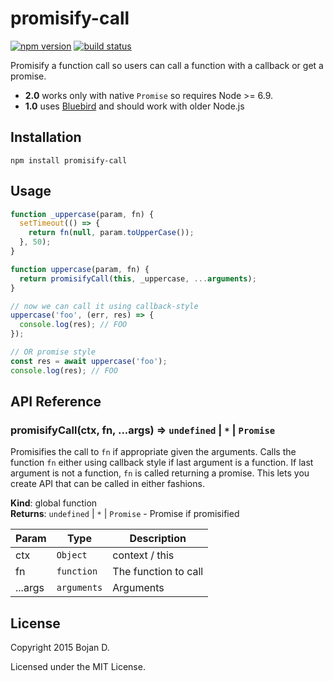 # promisify-call

[![npm version](https://img.shields.io/npm/v/promisify-call.svg?style=flat-square)](https://www.npmjs.com/package/promisify-call)
[![build status](https://img.shields.io/travis/bojand/promisify-call/master.svg?style=flat-square)](https://travis-ci.org/bojand/promisify-call)

Promisify a function call so users can call a function with a callback or get a promise.
* **2.0** works only with native `Promise` so requires Node >= 6.9.
* **1.0** uses [Bluebird](www.bluebirdjs.com) and should work with older Node.js

## Installation

`npm install promisify-call`

## Usage

```js
function _uppercase(param, fn) {
  setTimeout(() => {
    return fn(null, param.toUpperCase());
  }, 50);
}

function uppercase(param, fn) {
  return promisifyCall(this, _uppercase, ...arguments);
}

// now we can call it using callback-style
uppercase('foo', (err, res) => {
  console.log(res); // FOO
});

// OR promise style
const res = await uppercase('foo');
console.log(res); // FOO
```

## API Reference

<a name="promisifyCall"></a>

### promisifyCall(ctx, fn, ...args) ⇒ <code>undefined</code> &#124; <code>\*</code> &#124; <code>Promise</code>
Promisifies the call to <code>fn</code> if appropriate given the arguments.
Calls the function <code>fn</code> either using callback style if last argument is a function.
If last argument is not a function, <code>fn</code> is called returning a promise.
This lets you create API that can be called in either fashions.

**Kind**: global function  
**Returns**: <code>undefined</code> &#124; <code>\*</code> &#124; <code>Promise</code> - Promise if promisified  

| Param | Type | Description |
| --- | --- | --- |
| ctx | <code>Object</code> | context / this |
| fn | <code>function</code> | The function to call |
| ...args | <code>arguments</code> | Arguments |

## License

Copyright 2015 Bojan D.

Licensed under the MIT License.
